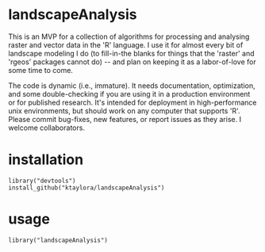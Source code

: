 # landscapeAnalysis
This is an MVP for a collection of algorithms for processing and analysing raster and vector data in the 'R' language.  I use it for almost every bit of landscape modeling I do (to fill-in-the blanks for things that the 'raster' and 'rgeos' packages cannot do) -- and plan on keeping it as a labor-of-love for some time to come. 

The code is dynamic (i.e., immature).  It needs documentation, optimization, and some double-checking if you are using it in a production environment or for published research. It's intended for deployment in high-performance unix environments, but should work on any computer that supports 'R'. Please commit bug-fixes, new features, or report issues as they arise.  I welcome collaborators.

# installation
```
library("devtools")
install_github("ktaylora/landscapeAnalysis")
```

# usage
```
library("landscapeAnalysis")
```

